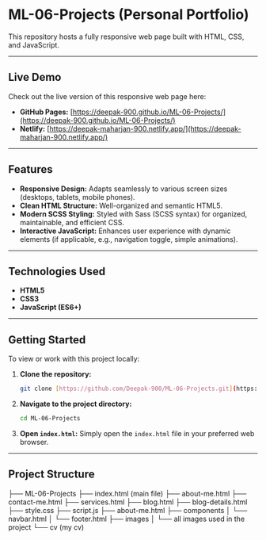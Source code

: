 # ML-06-Projects (Personal Portfolio)

This repository hosts a fully responsive web page built with HTML, CSS, and JavaScript.

---

## Live Demo

Check out the live version of this responsive web page here:

* **GitHub Pages:** [https://deepak-900.github.io/ML-06-Projects/](https://deepak-900.github.io/ML-06-Projects/)
* **Netlify:** [https://deepak-maharjan-900.netlify.app/](https://deepak-maharjan-900.netlify.app/)

---

## Features

* **Responsive Design:** Adapts seamlessly to various screen sizes (desktops, tablets, mobile phones).
* **Clean HTML Structure:** Well-organized and semantic HTML5.
* **Modern SCSS Styling:** Styled with Sass (SCSS syntax) for organized, maintainable, and efficient CSS.
* **Interactive JavaScript:** Enhances user experience with dynamic elements (if applicable, e.g., navigation toggle, simple animations).

---

## Technologies Used

* **HTML5**
* **CSS3**
* **JavaScript (ES6+)**

---

## Getting Started

To view or work with this project locally:

1.  **Clone the repository:**
    ```bash
    git clone [https://github.com/Deepak-900/ML-06-Projects.git](https://github.com/Deepak-900/ML-06-Projects.git)
    ```
2.  **Navigate to the project directory:**
    ```bash
    cd ML-06-Projects
    ```
3.  **Open `index.html`:**
    Simply open the `index.html` file in your preferred web browser.

---

## Project Structure
 ├── ML-06-Projects
  ├── index.html (main file)
  ├── about-me.html
  ├── contact-me.html
  ├── services.html
  ├── blog.html
  ├── blog-details.html
  ├── style.css
  ├── script.js
  ├── about-me.html
  ├── components
  │   └── navbar.html
  │   └── footer.html
  ├── images
  │   └── all images used in the project
  └── cv (my cv)
